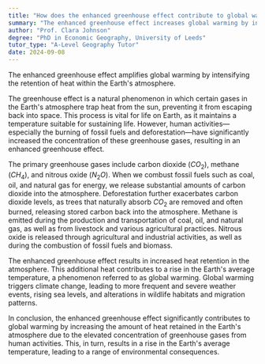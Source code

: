 ```yaml
---
title: "How does the enhanced greenhouse effect contribute to global warming?"
summary: "The enhanced greenhouse effect increases global warming by intensifying the trapping of heat in the Earth's atmosphere."
author: "Prof. Clara Johnson"
degree: "PhD in Economic Geography, University of Leeds"
tutor_type: "A-Level Geography Tutor"
date: 2024-09-08
---
```


The enhanced greenhouse effect amplifies global warming by intensifying the retention of heat within the Earth's atmosphere.

The greenhouse effect is a natural phenomenon in which certain gases in the Earth's atmosphere trap heat from the sun, preventing it from escaping back into space. This process is vital for life on Earth, as it maintains a temperature suitable for sustaining life. However, human activities—especially the burning of fossil fuels and deforestation—have significantly increased the concentration of these greenhouse gases, resulting in an enhanced greenhouse effect.

The primary greenhouse gases include carbon dioxide ($CO_2$), methane ($CH_4$), and nitrous oxide ($N_2O$). When we combust fossil fuels such as coal, oil, and natural gas for energy, we release substantial amounts of carbon dioxide into the atmosphere. Deforestation further exacerbates carbon dioxide levels, as trees that naturally absorb $CO_2$ are removed and often burned, releasing stored carbon back into the atmosphere. Methane is emitted during the production and transportation of coal, oil, and natural gas, as well as from livestock and various agricultural practices. Nitrous oxide is released through agricultural and industrial activities, as well as during the combustion of fossil fuels and biomass.

The enhanced greenhouse effect results in increased heat retention in the atmosphere. This additional heat contributes to a rise in the Earth's average temperature, a phenomenon referred to as global warming. Global warming triggers climate change, leading to more frequent and severe weather events, rising sea levels, and alterations in wildlife habitats and migration patterns.

In conclusion, the enhanced greenhouse effect significantly contributes to global warming by increasing the amount of heat retained in the Earth's atmosphere due to the elevated concentration of greenhouse gases from human activities. This, in turn, results in a rise in the Earth's average temperature, leading to a range of environmental consequences.
    